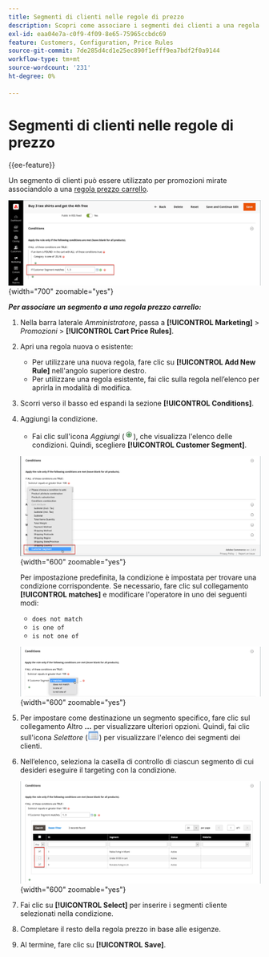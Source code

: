 ```yaml
---
title: Segmenti di clienti nelle regole di prezzo
description: Scopri come associare i segmenti dei clienti a una regola di prezzo del carrello per definire promozioni mirate per il tuo negozio.
exl-id: eaa04e7a-c0f9-4f09-8e65-75965ccbdc69
feature: Customers, Configuration, Price Rules
source-git-commit: 7de285d4cd1e25ec890f1efff9ea7bdf2f0a9144
workflow-type: tm+mt
source-wordcount: '231'
ht-degree: 0%

---
```


# Segmenti di clienti nelle regole di prezzo

{{ee-feature}}

Un segmento di clienti può essere utilizzato per promozioni mirate associandolo a una [regola prezzo carrello](../merchandising-promotions/price-rules-cart.md).

![Regola prezzo carrello - segmento cliente di destinazione](assets/price-rule-cart-condition-segments.png){width="700" zoomable="yes"}

_&#x200B;**Per associare un segmento a una regola prezzo carrello:**&#x200B;_

1. Nella barra laterale _Amministratore_, passa a **[!UICONTROL Marketing]** > _Promozioni_ > **[!UICONTROL Cart Price Rules]**.

1. Apri una regola nuova o esistente:

   * Per utilizzare una nuova regola, fare clic su **[!UICONTROL Add New Rule]** nell&#39;angolo superiore destro.
   * Per utilizzare una regola esistente, fai clic sulla regola nell’elenco per aprirla in modalità di modifica.

1. Scorri verso il basso ed espandi la sezione **[!UICONTROL Conditions]**.

1. Aggiungi la condizione.

   * Fai clic sull&#39;icona _Aggiungi_ (![icona Elenco](../assets/icon-add-green-circle.png)), che visualizza l&#39;elenco delle condizioni. Quindi, scegliere **[!UICONTROL Customer Segment]**.

   ![Regola prezzo carrello - aggiungi condizione segmento cliente](assets/condition-customer-segment.png){width="600" zoomable="yes"}

   Per impostazione predefinita, la condizione è impostata per trovare una condizione corrispondente. Se necessario, fare clic sul collegamento **[!UICONTROL matches]** e modificare l&#39;operatore in uno dei seguenti modi:

   * `does not match`
   * `is one of`
   * `is not one of`

   ![Operatore condizione](assets/price-rule-condition-customer-segment-operator.png){width="600" zoomable="yes"}

1. Per impostare come destinazione un segmento specifico, fare clic sul collegamento Altro **...** per visualizzare ulteriori opzioni. Quindi, fai clic sull&#39;icona _Selettore_ (![icona Elenco](../assets/icon-list-chooser.png)) per visualizzare l&#39;elenco dei segmenti dei clienti.

1. Nell’elenco, seleziona la casella di controllo di ciascun segmento di cui desideri eseguire il targeting con la condizione.

   ![Regola prezzo carrello - elenco selettori condizioni](assets/condition-segment-chooser-list.png){width="600" zoomable="yes"}

1. Fai clic su **[!UICONTROL Select]** per inserire i segmenti cliente selezionati nella condizione.

1. Completare il resto della regola prezzo in base alle esigenze.

1. Al termine, fare clic su **[!UICONTROL Save]**.
